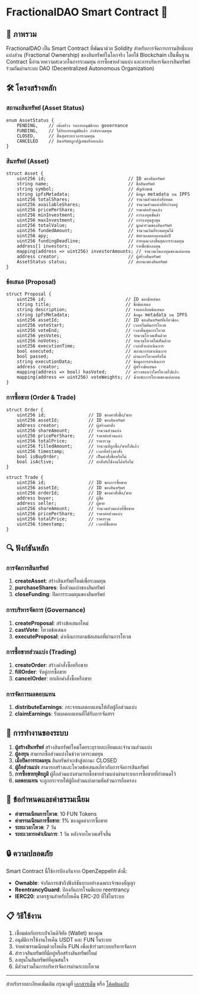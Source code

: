 # FractionalDAO Smart Contract 📄

## 📝 ภาพรวม

FractionalDAO เป็น Smart Contract ที่พัฒนาด้วย Solidity สำหรับการจัดการกรรมสิทธิ์แบบแบ่งส่วน (Fractional Ownership) ของสินทรัพย์ในโลกจริง โดยใช้ Blockchain เป็นพื้นฐาน Contract นี้อำนวยความสะดวกในการระดมทุน การซื้อขายส่วนแบ่ง และการบริหารจัดการสินทรัพย์ร่วมกันผ่านระบบ DAO (Decentralized Autonomous Organization)

## 🛠️ โครงสร้างหลัก

### สถานะสินทรัพย์ (Asset Status)

```solidity
enum AssetStatus {
    PENDING,    // เพิ่งสร้าง รอการอนุมัติจาก governance
    FUNDING,    // ได้รับการอนุมัติแล้ว กำลังระดมทุน
    CLOSED,     // สิ้นสุดระยะเวลาระดมทุน
    CANCELED    // สินทรัพย์ถูกปฏิเสธหรือยกเลิก
}
```

### สินทรัพย์ (Asset)

```solidity
struct Asset {
    uint256 id;                               // ID ของสินทรัพย์
    string name;                              // ชื่อสินทรัพย์
    string symbol;                            // สัญลักษณ์
    string ipfsMetadata;                      // ข้อมูล metadata บน IPFS
    uint256 totalShares;                      // จำนวนส่วนแบ่งทั้งหมด
    uint256 availableShares;                  // จำนวนส่วนแบ่งที่ยังว่างอยู่
    uint256 pricePerShare;                    // ราคาต่อส่วนแบ่ง
    uint256 minInvestment;                    // การลงทุนขั้นต่ำ
    uint256 maxInvestment;                    // การลงทุนสูงสุด
    uint256 totalValue;                       // มูลค่ารวมของสินทรัพย์
    uint256 fundedAmount;                     // จำนวนเงินที่ระดมทุนได้
    uint256 apy;                              // อัตราผลตอบแทนต่อปี
    uint256 fundingDeadline;                  // กำหนดเวลาสิ้นสุดการระดมทุน
    address[] investors;                      // รายชื่อนักลงทุน
    mapping(address => uint256) investorAmounts; // จำนวนเงินลงทุนของแต่ละคน
    address creator;                          // ผู้สร้างสินทรัพย์
    AssetStatus status;                       // สถานะของสินทรัพย์
}
```

### ข้อเสนอ (Proposal)

```solidity
struct Proposal {
    uint256 id;                              // ID ของข้อเสนอ
    string title;                            // ชื่อข้อเสนอ
    string description;                      // รายละเอียดข้อเสนอ
    string ipfsMetadata;                     // ข้อมูล metadata บน IPFS
    uint256 assetId;                         // ID ของสินทรัพย์ที่เกี่ยวข้อง
    uint256 voteStart;                       // เวลาเริ่มต้นการโหวต
    uint256 voteEnd;                         // เวลาสิ้นสุดการโหวต
    uint256 yesVotes;                        // จำนวนโหวตเห็นด้วย
    uint256 noVotes;                         // จำนวนโหวตไม่เห็นด้วย
    uint256 executionTime;                   // เวลาที่จะดำเนินการ
    bool executed;                           // สถานะการดำเนินการ
    bool passed;                             // ผ่านการโหวตหรือไม่
    string executionData;                    // ข้อมูลการดำเนินการ
    address creator;                         // ผู้สร้างข้อเสนอ
    mapping(address => bool) hasVoted;       // ตรวจสอบว่าใครโหวตไปแล้ว
    mapping(address => uint256) voteWeights; // น้ำหนักการโหวตของแต่ละคน
}
```

### การซื้อขาย (Order & Trade)

```solidity
struct Order {
    uint256 id;                // ID ของคำสั่งซื้อ/ขาย
    uint256 assetId;           // ID ของสินทรัพย์
    address creator;           // ผู้สร้างคำสั่ง
    uint256 shareAmount;       // จำนวนส่วนแบ่ง
    uint256 pricePerShare;     // ราคาต่อส่วนแบ่ง
    uint256 totalPrice;        // ราคารวม
    uint256 filledAmount;      // จำนวนที่ถูกซื้อ/ขายไปแล้ว
    uint256 timestamp;         // เวลาที่สร้างคำสั่ง
    bool isBuyOrder;           // เป็นคำสั่งซื้อหรือไม่
    bool isActive;             // คำสั่งยังใช้งานได้หรือไม่
}
```

```solidity
struct Trade {
    uint256 id;                // ID ของการซื้อขาย
    uint256 assetId;           // ID ของสินทรัพย์
    uint256 orderId;           // ID ของคำสั่งซื้อ/ขาย
    address buyer;             // ผู้ซื้อ
    address seller;            // ผู้ขาย
    uint256 shareAmount;       // จำนวนส่วนแบ่งที่ซื้อขาย
    uint256 pricePerShare;     // ราคาต่อส่วนแบ่ง
    uint256 totalPrice;        // ราคารวม
    uint256 timestamp;         // เวลาที่ซื้อขาย
}
```

## 🔍 ฟังก์ชันหลัก

### การจัดการสินทรัพย์

1. **createAsset**: สร้างสินทรัพย์ใหม่เพื่อระดมทุน
2. **purchaseShares**: ซื้อส่วนแบ่งของสินทรัพย์
3. **closeFunding**: ปิดการระดมทุนของสินทรัพย์

### การบริหารจัดการ (Governance)

1. **createProposal**: สร้างข้อเสนอใหม่
2. **castVote**: โหวตข้อเสนอ
3. **executeProposal**: ดำเนินการตามข้อเสนอที่ผ่านการโหวต

### การซื้อขายส่วนแบ่ง (Trading)

1. **createOrder**: สร้างคำสั่งซื้อหรือขาย
2. **fillOrder**: จับคู่การซื้อขาย
3. **cancelOrder**: ยกเลิกคำสั่งซื้อหรือขาย

### การจัดการผลตอบแทน

1. **distributeEarnings**: กระจายผลตอบแทนให้กับผู้ถือส่วนแบ่ง
2. **claimEarnings**: รับผลตอบแทนที่ได้รับการจัดสรร

## 🔄 การทำงานของระบบ

1. **ผู้สร้างสินทรัพย์** สร้างสินทรัพย์ใหม่โดยระบุรายละเอียดและจำนวนส่วนแบ่ง
2. **ผู้ลงทุน** สามารถซื้อส่วนแบ่งในช่วงเวลาระดมทุน
3. **เมื่อปิดการระดมทุน** สินทรัพย์จะเข้าสู่สถานะ CLOSED
4. **ผู้ถือส่วนแบ่ง** สามารถสร้างและโหวตข้อเสนอเกี่ยวกับการจัดการสินทรัพย์
5. **การซื้อขายทุติยภูมิ** ผู้ถือส่วนแบ่งสามารถซื้อขายส่วนแบ่งผ่านระบบการซื้อขายที่กำหนดไว้
6. **ผลตอบแทน** จะถูกกระจายให้ผู้ถือส่วนแบ่งตามสัดส่วนการถือครอง

## 📜 ข้อกำหนดและค่าธรรมเนียม

- **ค่าธรรมเนียมการโหวต**: 10 FUN Tokens
- **ค่าธรรมเนียมการซื้อขาย**: 1% ของมูลค่าการซื้อขาย
- **ระยะเวลาโหวต**: 7 วัน
- **ระยะเวลารอดำเนินการ**: 1 วัน หลังจากโหวตเสร็จสิ้น

## 🔒 ความปลอดภัย

Smart Contract นี้ใช้การป้องกันจาก OpenZeppelin ดังนี้:
- **Ownable**: จำกัดการเข้าถึงฟังก์ชันบางอย่างเฉพาะเจ้าของสัญญา
- **ReentrancyGuard**: ป้องกันการโจมตีแบบ reentrancy
- **IERC20**: มาตรฐานสำหรับโทเค็น ERC-20 ที่ใช้ในระบบ

## 📋 วิธีใช้งาน

1. เชื่อมต่อกับกระเป๋าเงินดิจิทัล (Wallet) ของคุณ
2. อนุมัติการใช้งานโทเค็น USDT และ FUN ในระบบ
3. จ่ายค่าธรรมเนียมด้วยโทเค็น FUN เพื่อเข้าร่วมระบบบริหารจัดการ
4. สำรวจสินทรัพย์ที่มีอยู่หรือสร้างสินทรัพย์ใหม่
5. ลงทุนในสินทรัพย์ที่คุณสนใจ
6. มีส่วนร่วมในการบริหารจัดการผ่านระบบโหวต

---

สำหรับรายละเอียดเพิ่มเติม กรุณาดูที่ [เอกสารเต็ม](https://example.com/docs) หรือ [โค้ดต้นฉบับ](../smartContract/smartContract.sol) 